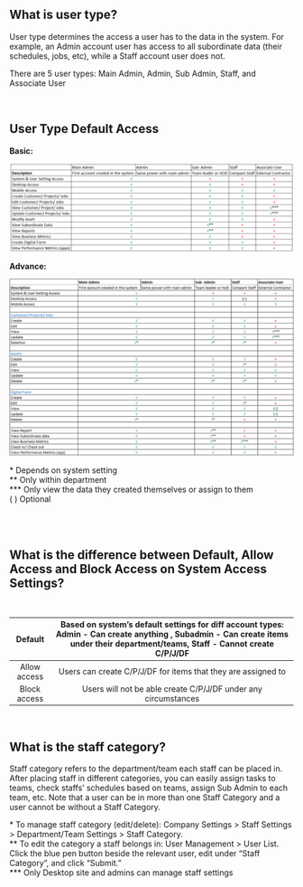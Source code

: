 
##  What is user type? 
<aside>

User type determines the access a user has to the data in the system. For example, an Admin account user has access to all subordinate data (their schedules, jobs, etc), while a Staff account user does not. <br>

There are 5 user types: Main Admin, Admin, Sub Admin, Staff, and Associate User

<br>

## User Type Default Access
**Basic:**
 
 <p align="center">
    <img src="img/Basic_User_Type_Default_Access.png" alt="Basic User Type Default Access">
  </p>

**Advance:**
 <p align="center">
    <img src="img/Advance_User_Type_Default_Access.png" alt="Advance User Type Default Access">
  </p>


\* Depends on system setting <br>
** Only within department <br>
*** Only view the data they created themselves or assign to them <br>
( ) Optional

<br> 
<br>

## What is the difference between Default, Allow Access and Block Access on System Access Settings? 
<br>

|    Default    | Based on system’s default settings for diff account types: Admin - Can create anything , Subadmin - Can create items under their department/teams, Staff - Cannot create C/P/J/DF |
| :-----------: | :-------------------------------------------------------------------------------------------------------------------------------------------------------------------------------: |
|  Allow access | Users can create C/P/J/DF for items that they are assigned to  |
|  Block access | Users will not be able create C/P/J/DF under any circumstances |

<br>

## What is the staff category?

Staff category refers to the department/team each staff can be placed in. After placing staff in different categories, you can easily assign tasks to teams, check staffs’ schedules based on teams, assign Sub Admin to 
each team, etc. Note that a user can be in more than one Staff Category and a user cannot be without a Staff Category.
<br>

\* To manage staff category (edit/delete): Company Settings > Staff Settings > Department/Team Settings > Staff Category.<br>
\** To edit the category a staff belongs in: User Management > User List. Click the blue pen button beside the relevant user, edit under “Staff Category”, and click “Submit.” <br>
\*** Only Desktop site and admins can manage staff settings
